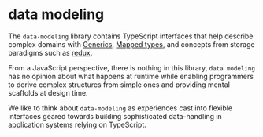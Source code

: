 # data modeling

The ``data-modeling`` library contains TypeScript interfaces that help describe complex domains with 
[Generics](https://www.typescriptlang.org/docs/handbook/2/generics.html), [Mapped types](https://www.typescriptlang.org/docs/handbook/2/mapped-types.html),
and concepts from storage paradigms such as [redux](https://redux.js.org/).

From a JavaScript perspective, there is nothing in this library, ``data modeling`` has no opinion about what happens
at runtime while enabling programmers to derive complex structures from simple ones and providing mental scaffolds
at design time.

We like to think about ``data-modeling`` as experiences cast into flexible interfaces geared towards
building sophisticated data-handling in application systems relying on TypeScript.
